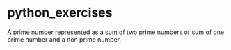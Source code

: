 # python_exercises
A prime number represented as a sum of two prime numbers or sum of one prime number and a non prime number.
